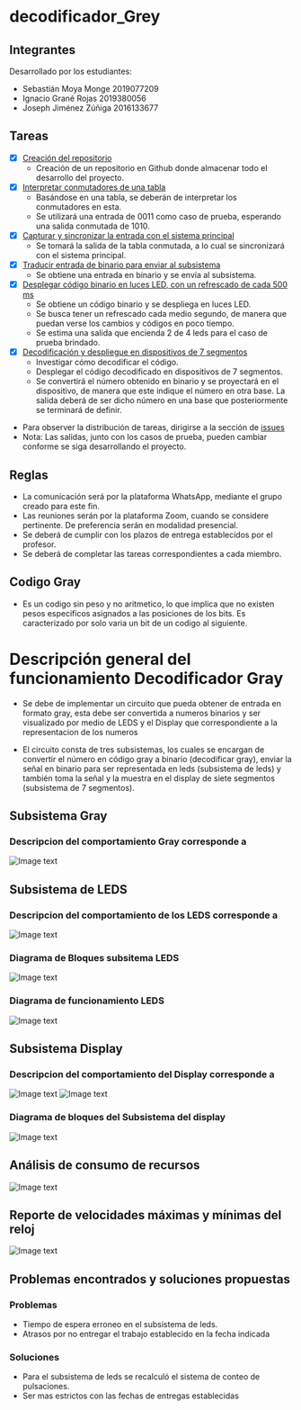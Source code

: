 # decodificador_Grey

## Integrantes
Desarrollado por los estudiantes:
- Sebastián Moya Monge 2019077209
- Ignacio Grané Rojas  2019380056
- Joseph Jiménez Zúñiga 2016133677

## Tareas
- [x] [Creación del repositorio](https://github.com/sebas0163/decodificador_Grey/issues/6)
  - Creación de un repositorio en Github donde almacenar todo el desarrollo del proyecto.
- [X] [Interpretar conmutadores de una tabla](https://github.com/sebas0163/decodificador_Grey/issues/1)
  - Basándose en una tabla, se deberán de interpretar los conmutadores en esta.
  - Se utilizará una entrada de 0011 como caso de prueba, esperando una salida conmutada de 1010.
- [X] [Capturar y sincronizar la entrada con el sistema principal](https://github.com/sebas0163/decodificador_Grey/issues/2)
  - Se tomará la salida de la tabla conmutada, a lo cual se sincronizará con el sistema principal.
- [X] [Traducir entrada de binario para enviar al subsistema](https://github.com/sebas0163/decodificador_Grey/issues/3)
  - Se obtiene una entrada en binario y se envía al subsistema.
- [X] [Desplegar código binario en luces LED, con un refrescado de cada 500 ms](https://github.com/sebas0163/decodificador_Grey/issues/4)
  - Se obtiene un código binario y se despliega en luces LED.
  - Se busca tener un refrescado cada medio segundo, de manera que puedan verse los cambios y códigos en poco tiempo.
  - Se estima una salida que encienda 2 de 4 leds para el caso de prueba brindado.
- [X] [Decodificación y despliegue en dispositivos de 7 segmentos](https://github.com/sebas0163/decodificador_Grey/issues/5)
  - Investigar cómo decodificar el código.
  - Desplegar el código decodificado en dispositivos de 7 segmentos.
  - Se convertirá el número obtenido en binario y se proyectará en el dispositivo, de manera que este indique el número en otra base. La salida deberá de ser dicho número en una base que posteriormente se terminará de definir.
* Para observer la distribución de tareas, dirigirse a la sección de [issues](https://github.com/sebas0163/decodificador_Grey/issues)
* Nota: Las salidas, junto con los casos de prueba, pueden cambiar conforme se siga desarrollando el proyecto.

## Reglas
- La comunicación será por la plataforma WhatsApp, mediante el grupo creado para este fin.
- Las reuniones serán por la plataforma Zoom, cuando se considere pertinente. De preferencia serán en modalidad presencial.
- Se deberá de cumplir con los plazos de entrega establecidos por el profesor.
- Se deberá de completar las tareas correspondientes a cada miembro.

## Codigo Gray
- Es un codigo sin peso y no aritmetico, lo que implica que no existen pesos especificos asignados a las posiciones de los bits. Es caracterizado por solo varia un bit de un codigo al siguiente.

#  Descripción general del funcionamiento  Decodificador Gray
- Se debe de implementar un circuito que pueda obtener de entrada en formato gray, esta debe ser convertida a numeros binarios y ser visualizado por medio de LEDS y el Display que correspondiente a la representacion de los numeros

- El circuito consta de tres subsistemas, los cuales se encargan de convertir el número en código gray a binario (decodificar gray), enviar la señal en binario para ser representada en leds (subsistema de leds) y también toma la señal y la muestra en el display de siete segmentos (subsistema de 7 segmentos).

## Subsistema Gray

### Descripcion del comportamiento Gray corresponde a

![Image text](https://github.com/sebas0163/decodificador_Grey/blob/main/imagenes/tablaVerdadGray.PNG)

## Subsistema de LEDS

### Descripcion del comportamiento de los LEDS corresponde a 

![Image text](https://github.com/sebas0163/decodificador_Grey/blob/main/imagenes/tablaLED.PNG)

### Diagrama de Bloques subsitema LEDS

![Image text](https://github.com/sebas0163/decodificador_Grey/blob/main/imagenes/Bloques_leds.png)

### Diagrama de funcionamiento LEDS

![Image text](https://github.com/sebas0163/decodificador_Grey/blob/main/imagenes/Diagrama%20leds.png)

## Subsistema Display

### Descripcion del comportamiento del Display corresponde a 

![Image text](https://github.com/sebas0163/decodificador_Grey/blob/main/imagenes/tablaDisplay.PNG)
![Image text](https://github.com/sebas0163/decodificador_Grey/blob/main/imagenes/codificadorBinarioDisplay.PNG)

### Diagrama de bloques del Subsistema del display

![Image text](https://github.com/sebas0163/decodificador_Grey/blob/main/imagenes/diagramaBloqueDisplay.PNG)

## Análisis de consumo de recursos

![Image text](https://github.com/sebas0163/decodificador_Grey/blob/main/imagenes/AnalisisConsumo.PNG)

## Reporte de velocidades máximas y mínimas del reloj

![Image text](https://github.com/sebas0163/decodificador_Grey/blob/main/imagenes/AnalisisVelocidad.PNG)

## Problemas encontrados y soluciones propuestas

### Problemas
- Tiempo de espera erroneo en el subsistema de leds.
- Atrasos por no entregar el trabajo establecido en la fecha indicada
### Soluciones
- Para el subsistema de leds se recalculó el sistema de conteo de pulsaciones.
- Ser mas estrictos con las fechas de entregas establecidas



